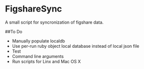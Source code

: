 FigshareSync
============
A small script for syncronization of figshare data.

##To Do
- Manually populate localdb
- Use per-run ruby object local database instead of local json file
- Test
- Command line arguments
- Run scripts for Linx and Mac OS X
